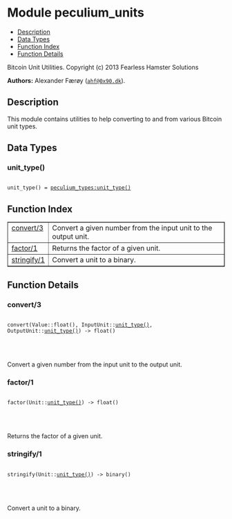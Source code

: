 

# Module peculium_units #
* [Description](#description)
* [Data Types](#types)
* [Function Index](#index)
* [Function Details](#functions)


Bitcoin Unit Utilities.
Copyright (c)  2013 Fearless Hamster Solutions

__Authors:__ Alexander Færøy ([`ahf@0x90.dk`](mailto:ahf@0x90.dk)).
<a name="description"></a>

## Description ##
   This module contains utilities to help converting to and from various
Bitcoin unit types.
<a name="types"></a>

## Data Types ##




### <a name="type-unit_type">unit_type()</a> ###



<pre><code>
unit_type() = <a href="peculium_types.md#type-unit_type">peculium_types:unit_type()</a>
</code></pre>


<a name="index"></a>

## Function Index ##


<table width="100%" border="1" cellspacing="0" cellpadding="2" summary="function index"><tr><td valign="top"><a href="#convert-3">convert/3</a></td><td>Convert a given number from the input unit to the output unit.</td></tr><tr><td valign="top"><a href="#factor-1">factor/1</a></td><td>Returns the factor of a given unit.</td></tr><tr><td valign="top"><a href="#stringify-1">stringify/1</a></td><td>Convert a unit to a binary.</td></tr></table>


<a name="functions"></a>

## Function Details ##

<a name="convert-3"></a>

### convert/3 ###


<pre><code>
convert(Value::float(), InputUnit::<a href="#type-unit_type">unit_type()</a>, OutputUnit::<a href="#type-unit_type">unit_type()</a>) -&gt; float()
</code></pre>

<br></br>


Convert a given number from the input unit to the output unit.
<a name="factor-1"></a>

### factor/1 ###


<pre><code>
factor(Unit::<a href="#type-unit_type">unit_type()</a>) -&gt; float()
</code></pre>

<br></br>


Returns the factor of a given unit.
<a name="stringify-1"></a>

### stringify/1 ###


<pre><code>
stringify(Unit::<a href="#type-unit_type">unit_type()</a>) -&gt; binary()
</code></pre>

<br></br>


Convert a unit to a binary.
